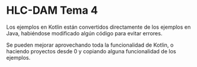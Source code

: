 # HLC-DAM Tema 4
Los ejemplos en Kotlin están convertidos directamente de los ejemplos en Java, habiéndose modificado algún código para evitar errores.

Se pueden mejorar aprovechando toda la funcionalidad de Kotlin, o haciendo proyectos desde 0 y copiando alguna funcionalidad de los ejemplos.
